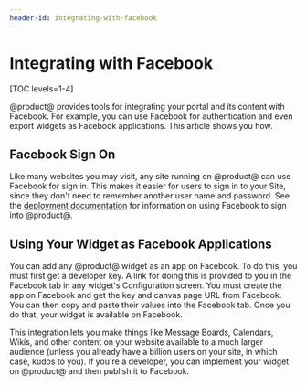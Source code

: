 ```yaml
---
header-id: integrating-with-facebook
---
```


# Integrating with Facebook

[TOC levels=1-4]

@product@ provides tools for integrating your portal and its content with 
Facebook. For example, you can use Facebook for authentication and even export 
widgets as Facebook applications. This article shows you how. 

## Facebook Sign On

Like many websites you may visit, any site running on @product@ can use
Facebook for sign in. This makes it easier for users to sign in to your 
Site, since they don't need to remember another user name and password. See the
[deployment documentation](/discover/deployment/-/knowledge_base/7-2/facebook-connect-single-sign-on-authentication) 
for information on using Facebook to sign into @product@. 

## Using Your Widget as Facebook Applications

You can add any @product@ widget as an app on Facebook. To do this, you must 
first get a developer key. A link for doing this is provided to you in the 
Facebook tab in any widget's Configuration screen. You must create the app on 
Facebook and get the key and canvas page URL from Facebook. You can then copy 
and paste their values into the Facebook tab. Once you do that, your widget is 
available on Facebook. 

This integration lets you make things like Message Boards, Calendars, Wikis, and 
other content on your website available to a much larger audience (unless you 
already have a billion users on your site, in which case, kudos to you). If 
you're a developer, you can implement your widget on @product@ and then publish 
it to Facebook. 
